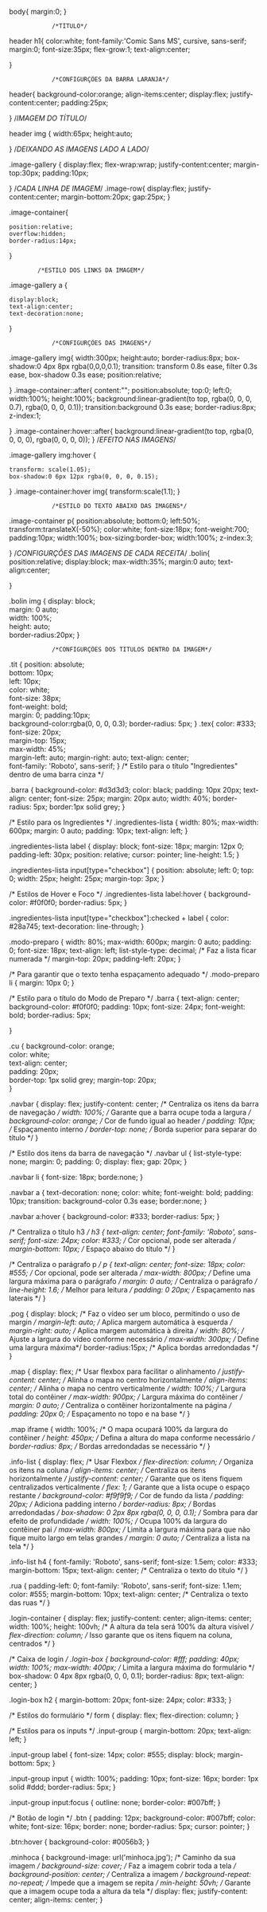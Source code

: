 body{
margin:0;
}


				/*TÍTULO*/

header h1{
	color:white;
	font-family:'Comic Sans MS', cursive, sans-serif;
	margin:0;
	font-size:35px;
	flex-grow:1;
	text-align:center;
						
}

				/*CONFIGURÇÕES DA BARRA LARANJA*/
				
header{
		background-color:orange;
		align-items:center;
		display:flex;
		justify-content:center;
		padding:25px;
		
		
}
				/*IMAGEM DO TÍTULO*/
				
header img {
		width:65px;
		height:auto;
			
}
				/*DEIXANDO AS IMAGENS LADO A LADO*/
				
.image-gallery {
		display:flex;
		flex-wrap:wrap;
		justify-content:center;
		margin-top:30px;
		padding:10px;
	
}
				/*CADA LINHA DE IMAGEM*/
.image-row{
	display:flex;
	justify-content:center;
	margin-bottom:20px;
	gap:25px;
}
	
.image-container{
	
	position:relative;
	overflow:hidden;
	border-radius:14px;
}

			/*ESTILO DOS LINKS DA IMAGEM*/

.image-gallery a {
	
	display:block;
	text-align:center;
	text-decoration:none;
}

				/*CONFIGURÇÕES DAS IMAGENS*/

.image-gallery img{
	width:300px;
	height:auto;
	border-radius:8px;
	box-shadow:0 4px 8px rgba(0,0,0,0.1);
	transition: transform 0.8s ease, filter 0.3s ease, box-shadow 0.3s ease;
	position:relative;
	
}
.image-container::after{
	content:"";
	position:absolute;
	top:0;
	left:0;
	width:100%;
	height:100%;
	background:linear-gradient(to top, rgba(0, 0, 0, 0.7), rgba(0, 0, 0, 0.1));
	transition:background 0.3s ease;
	border-radius:8px;
	z-index:1;
	
}
.image-container:hover::after{
	background:linear-gradient(to top, rgba(0, 0, 0, 0), rgba(0, 0, 0, 0));
}
				/*EFEITO NAS IMAGENS*/
				
.image-gallery img:hover {
	
	transform: scale(1.05);
	box-shadow:0 6px 12px rgba(0, 0, 0, 0.15);
}
.image-container:hover img{
	transform:scale(1.1);
}


				/*ESTILO DO TEXTO ABAIXO DAS IMAGENS*/
				
.image-container p{
	position:absolute;
	bottom:0;
	left:50%;
	transform:translateX(-50%);
	color:white;
	font-size:18px;
	font-weight:700;
	padding:10px;
	width:100%;
	box-sizing:border-box;
	width:100%;
	z-index:3;
	
}
				/*CONFIGURÇÕES DAS IMAGENS DE CADA RECEITA*/
.bolin{
	position:relative;
	display:block;
	max-width:35%;
	margin:0 auto;
	text-align:center;
	
}



				
.bolin img {
    display: block;         
    margin: 0 auto;         
    width: 100%;      
    height: auto;  
	border-radius:20px;	
}

				/*CONFIGURÇÕES DOS TITULOS DENTRO DA IMAGEM*/
				
.tit {
    position: absolute;   
    bottom: 10px;        
    left: 10px;          
    color: white;        
    font-size: 38px;    
    font-weight: bold;    
    margin: 0; 
	padding:10px;	
	background-color:rgba(0, 0, 0, 0.3);
	border-radius: 5px;
}
.tex{
	color: #333; 
    font-size: 20px;  
    margin-top: 15px;  
    max-width: 45%;  
    margin-left: auto;
    margin-right: auto;
    text-align: center;  
	font-family: 'Roboto', sans-serif;
}
			/* Estilo para o título "Ingredientes" dentro de uma barra cinza */

.barra {
    background-color: #d3d3d3;
    color: black; 
    padding: 10px 20px;
    text-align: center; 
    font-size: 25px; 
    margin: 20px auto; 
    width: 40%;
    border-radius: 5px; 
	border:1px solid grey;
}




/* Estilo para os Ingredientes */
.ingredientes-lista {
    width: 80%;
    max-width: 600px;
    margin: 0 auto;
    padding: 10px;
    text-align: left;
}

.ingredientes-lista label {
    display: block;
    font-size: 18px;
    margin: 12px 0;
    padding-left: 30px;
    position: relative;
    cursor: pointer;
    line-height: 1.5;
}

.ingredientes-lista input[type="checkbox"] {
    position: absolute;
    left: 0;
    top: 0;
    width: 25px;
    height: 25px;
    margin-top: 3px;
}

/* Estilos de Hover e Foco */
.ingredientes-lista label:hover {
    background-color: #f0f0f0;
    border-radius: 5px;
}

.ingredientes-lista input[type="checkbox"]:checked + label {
    color: #28a745;
    text-decoration: line-through;
}



.modo-preparo {
    width: 80%;
    max-width: 600px;
    margin: 0 auto;
    padding: 0;
    font-size: 18px;
    text-align: left;
    list-style-type: decimal; /* Faz a lista ficar numerada */
    margin-top: 20px;
    padding-left: 20px;
}

/* Para garantir que o texto tenha espaçamento adequado */
.modo-preparo li {
    margin: 10px 0;
}

/* Estilo para o título do Modo de Preparo */
.barra {
    text-align: center;
    background-color: #f0f0f0;
    padding: 10px;
    font-size: 24px;
    font-weight: bold;
    border-radius: 5px;

}

.cu {
    background-color: orange;   
    color: white;               
    text-align: center;         
    padding: 20px;              
    border-top: 1px solid grey; 
    margin-top: 20px;           
}










.navbar {
    display: flex;
    justify-content: center; /* Centraliza os itens da barra de navegação */
    width: 100%; /* Garante que a barra ocupe toda a largura */
    background-color: orange; /* Cor de fundo igual ao header */
    padding: 10px; /* Espaçamento interno */
    border-top: none; /* Borda superior para separar do título */
}

/* Estilo dos itens da barra de navegação */
.navbar ul {
    list-style-type: none;
    margin: 0;
    padding: 0;
    display: flex;
    gap: 20px;
}

.navbar li {
    font-size: 18px;
	borde:none;
}

.navbar a {
    text-decoration: none;
    color: white;
    font-weight: bold;
    padding: 10px;
    transition: background-color 0.3s ease;
	border:none;
}

.navbar a:hover {
    background-color: #333;
    border-radius: 5px;
}






/* Centraliza o título h3 */
h3 {
    text-align: center;
	 font-family: 'Roboto', sans-serif;
    font-size: 24px;
    color: #333; /* Cor opcional, pode ser alterada */
    margin-bottom: 10px; /* Espaço abaixo do título */
}

/* Centraliza o parágrafo p */
p {
    text-align: center;
    font-size: 18px;
    color: #555; /* Cor opcional, pode ser alterada */
    max-width: 800px; /* Define uma largura máxima para o parágrafo */
    margin: 0 auto; /* Centraliza o parágrafo */
    line-height: 1.6; /* Melhor para leitura */
    padding: 0 20px; /* Espaçamento nas laterais */
}




.pog {
    display: block;           /* Faz o vídeo ser um bloco, permitindo o uso de margin */
    margin-left: auto;        /* Aplica margem automática à esquerda */
    margin-right: auto;       /* Aplica margem automática à direita */
    width: 80%;               /* Ajuste a largura do vídeo conforme necessário */
    max-width: 300px;  		  /* Define uma largura máxima*/
	border-radius:15px;       /* Aplica bordas arredondadas */
}



.map {
    display: flex;             /* Usar flexbox para facilitar o alinhamento */
    justify-content: center;   /* Alinha o mapa no centro horizontalmente */
    align-items: center;       /* Alinha o mapa no centro verticalmente */
    width: 100%;               /* Largura total do contêiner */
    max-width: 900px;         /* Largura máxima do contêiner */
    margin: 0 auto;            /* Centraliza o contêiner horizontalmente na página */
    padding: 20px 0;           /* Espaçamento no topo e na base */
}

.map iframe {
    width: 100%;               /* O mapa ocupará 100% da largura do contêiner */
    height: 450px;             /* Defina a altura do mapa conforme necessário */
    border-radius: 8px;        /* Bordas arredondadas se necessário */
}




.info-list {
    display: flex;                      /* Usar Flexbox */
    flex-direction: column;             /* Organiza os itens na coluna */
    align-items: center;                /* Centraliza os itens horizontalmente */
    justify-content: center;            /* Garante que os itens fiquem centralizados verticalmente */
    flex: 1;                            /* Garante que a lista ocupe o espaço restante */
    background-color: #f9f9f9;          /* Cor de fundo da lista */
    padding: 20px;                      /* Adiciona padding interno */
    border-radius: 8px;                 /* Bordas arredondadas */
    box-shadow: 0 2px 8px rgba(0, 0, 0, 0.1);  /* Sombra para dar efeito de profundidade */
    width: 100%;                        /* Ocupa 100% da largura do contêiner pai */
    max-width: 800px;                   /* Limita a largura máxima para que não fique muito largo em telas grandes */
    margin: 0 auto;                     /* Centraliza a lista na tela */
}

.info-list h4 {
    font-family: 'Roboto', sans-serif;
    font-size: 1.5em;
    color: #333;
    margin-bottom: 15px;
    text-align: center;                 /* Centraliza o texto do título */
}

.rua {
    padding-left: 0;
    font-family: 'Roboto', sans-serif;
    font-size: 1.1em;
    color: #555;
    margin-bottom: 10px;
    text-align: center;                 /* Centraliza o texto das ruas */
}




















.login-container {
    display: flex;
    justify-content: center;
    align-items: center;
    width: 100%;
    height: 100vh; /* A altura da tela será 100% da altura visível */
    flex-direction: column; /* Isso garante que os itens fiquem na coluna, centrados */
}

/* Caixa de login */
.login-box {
    background-color: #fff;
    padding: 40px;
    width: 100%;
    max-width: 400px; /* Limita a largura máxima do formulário */
    box-shadow: 0 4px 8px rgba(0, 0, 0, 0.1);
    border-radius: 8px;
    text-align: center;
}

.login-box h2 {
    margin-bottom: 20px;
    font-size: 24px;
    color: #333;
}

/* Estilos do formulário */
form {
    display: flex;
    flex-direction: column;
}

/* Estilos para os inputs */
.input-group {
    margin-bottom: 20px;
    text-align: left;
}

.input-group label {
    font-size: 14px;
    color: #555;
    display: block;
    margin-bottom: 5px;
}

.input-group input {
    width: 100%;
    padding: 10px;
    font-size: 16px;
    border: 1px solid #ddd;
    border-radius: 5px;
}

.input-group input:focus {
    outline: none;
    border-color: #007bff;
}

/* Botão de login */
.btn {
    padding: 12px;
    background-color: #007bff;
    color: white;
    font-size: 16px;
    border: none;
    border-radius: 5px;
    cursor: pointer;
}

.btn:hover {
    background-color: #0056b3;
}








.minhoca {
    background-image: url('minhoca.jpg'); /* Caminho da sua imagem */
    background-size: cover; /* Faz a imagem cobrir toda a tela */
    background-position: center; /* Centraliza a imagem */
    background-repeat: no-repeat; /* Impede que a imagem se repita */
    min-height: 50vh; /* Garante que a imagem ocupe toda a altura da tela */
    display: flex;
    justify-content: center;
    align-items: center; 
}

